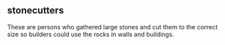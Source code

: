 ## stonecutters ##

These are persons who gathered large stones and cut them to the correct size so builders could use the rocks in walls and buildings.